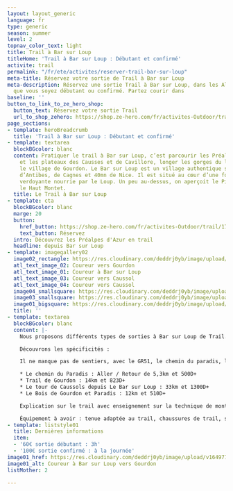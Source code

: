 ```yaml
---
layout: layout_generic
language: fr
type: generic
season: summer
level: 2
topnav_color_text: light
title: Trail à Bar sur Loup
titleHome: 'Trail à Bar sur Loup : Débutant et confirmé'
activite: trail
permalink: "/fr/ete/activites/reserver-trail-bar-sur-loup"
meta-title: Réservez votre sortie de Trail à Bar sur Loup
meta-description: Réservez une sortie Trail à Bar sur Loup, dans les Alpes Maritimes,
  que vous soyez débutant ou confirmé. Partez courir dans
baseline: ''
button_to_link_to_ze_hero_shop:
  button_text: Réservez votre sortie Trail
  url_to_shop_zehero: https://shop.ze-hero.com/fr/activites-Outdoor/trail/17283-trail-bar-sur-loup-decouverte-yann-alarcon
page_sections:
- template: heroBreadcrumb
  title: 'Trail à Bar sur Loup : Débutant et confirmé'
- template: textarea
  blockBGcolor: blanc
  content: Pratiquer le trail à Bar sur Loup, c’est parcourir les Préalpes d’Azur
    et les plateaux des Causses et de Cavillore, longer les gorges du loup, découvrir
    le village de Gourdon. Le Bar sur Loup est un village authentique situé à 30mn
    d’Antibes, de Cagnes et 40mn de Nice. Il est situé au cœur d’une forêt dense et
    verdoyante nourrie par le Loup. Un peu au-dessus, on aperçoit le Pic des Courmettes,
    le Haut Montet.
  title: Le Trail à Bar sur Loup
- template: cta
  blockBGcolor: blanc
  marge: 20
  button:
    href_button: https://shop.ze-hero.com/fr/activites-Outdoor/trail/17283-trail-bar-sur-loup-decouverte-yann-alarcon
    text_button: Réservez
  intro: Découvrez les Préalpes d'Azur en trail
  headline: depuis Bar sur Loup
- template: imagegallery02
  image02_rectangle: https://res.cloudinary.com/deddrj0yb/image/upload/v1649774714/website/By%20Ze%20Hero%20Activity/GOPR1191_1649586678885.jpg
  atl_text_image_02: Coureur vers Gourdon
  atl_text_image_01: Coureur à Bar sur Loup
  atl_text_image_03: Coureur vers Caussol
  atl_text_image_04: Coureur vers Caussol
  image04_smallsquare: https://res.cloudinary.com/deddrj0yb/image/upload/v1655970333/website/By%20Ze%20Hero%20Activity/IMG20220612105528_1.jpg
  image03_smallsquare: https://res.cloudinary.com/deddrj0yb/image/upload/v1655970362/website/By%20Ze%20Hero%20Activity/IMG20220612114909.jpg
  image01_bigsquare: https://res.cloudinary.com/deddrj0yb/image/upload/v1655970365/website/By%20Ze%20Hero%20Activity/IMG20220502130307.jpg
  title: ''
- template: textarea
  blockBGcolor: blanc
  content: |-
    Nous proposons différents types de sorties à Bar sur Loup de Trail. Débutant ou confirmé, on vous propose différents parcours pour découvrir les lieux et le trail tout en progressant.

    Découvrons les spécificités :

    Il ne manque pas de sentiers, avec le GR51, le chemin du paradis, le canal du Loup, le bois de Gourdon ainsi que tous les sentiers au dessus de Gourdon vers le plateau de Cavillore. Que ce soit pour une petite sortie découverte de trail et de village, on peut se trouver de belles boucles, techniques à la journée pour les traileurs confirmés

    * Le chemin du Paradis : Aller / Retour de 5,3km et 500D+
    * Trail de Gourdon : 14km et 823D+
    * Le tour de Caussols depuis Le Bar sur Loup : 33km et 1300D+
    * Le Bois de Gourdon et Paradis : 12km et 510D+

    Explication sur le trail avec enseignement sur la technique de montée avec ou sans bâtons, sur la descente de descente et sur les différents entraînements en trail tel que le fractionner. Sortie basée sur l’endurance avec jeu ludique d’entraînement durant la séance.

    Équipement à avoir : tenue adaptée au trail, chaussures de trail, sac ou ceinture de portage avec flasques d’eau (2 fois 500ml ou plus) + réserve alimentaire et coupe-vent.
- template: liststyle01
  title: Dernières informations
  item:
  - '60€ sortie débutant : 3h'
  - '100€ sortie confirmé : à la journée'
image01_href: https://res.cloudinary.com/deddrj0yb/image/upload/v1649774714/website/By%20Ze%20Hero%20Activity/GOPR1191_1649586678885.jpg
image01_alt: Coureur à Bar sur Loup vers Gourdon
listMother: 2

---
```


